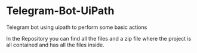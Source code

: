 # Telegram-Bot-UiPath
Telegram bot using uipath to perform some basic actions

In the Repository you can find all the files and a zip file where the project is all contained and has all the files inside.
